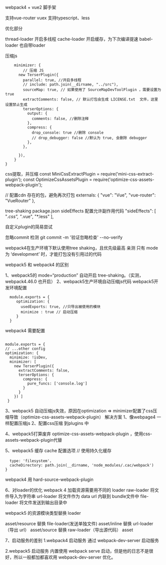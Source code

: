 webpack4 + vue2 脚手架

支持vue-router vuex
支持typescript、less

优化部分

thread-loader 开启多线程
cache-loader 开启缓存，为下次编译提速
babel-loader 也自带loader

压缩js
```optimization {
    minimizer: {
        // 压缩 JS
      new TerserPlugin({
        parallel: true, //开启多线程
        // include: path.join(__dirname, "../src"),
        sourceMap: true, // 如果使用了 SourceMapDevToolPlugin ，需要设置为 true
        extractComments: false, // 默认打包会生成 LICENSE.txt  文件，这里设置禁止生成
        terserOptions: {
          output: {
            comments: false, //删除注释
          },
          compress: {
            drop_console: true //删除 console
            // drop_debugger: false //默认为 true, 会删除 debugger
          },
        },

      }),
    }
}
```
css提取，并压缩
const MiniCssExtractPlugin = require('mini-css-extract-plugin');
const OptimizeCssAssetsPlugin = require('optimize-css-assets-webpack-plugin');

// 配置cdn 存在的包，避免再次打包
externals: {
    "vue": "Vue",
    "vue-router": "VueRouter"
  },

tree-shaking
package.json sideEffects 配置允许副作用代码
"sideEffects": [
    "*.css",
    "*.vue",
    "*.less"
  ],

自定义plugin的简易尝试

忽略commit 检测 
git commit -m '验证忽略检查' --no-verify



webpack4在生产环境下默认使用tree shaking，且优先级最高
亲测 只有 mode为 ‘development’ 时，才能打包没有引用过的代码


webpack5 和 webpack4 的区别

1、webpack5的 mode=“production” 自动开启 tree-shaking。（实测，webpack4.46.0 也开启）
2、webpack5生产环境自动压缩js代码
webpack5开发环境配置
```// webpack.config.js中
  module.exports = {
     optimization: {
       usedExports: true, //只导出被使用的模块
       minimize : true // 启动压缩
     }
  }
```
webpack4 需要配置
```const TerserPlugin = require('terser-webpack-plugin')

module.exports = { 
// ...other config
optimization: {
  minimize: !isDev,
  minimizer: [
    new TerserPlugin({
      extractComments: false, 
      terserOptions: { 
        compress: { 
          pure_funcs: ['console.log'] 
        }
      }
    }) ]
 }
 ```
 
 3、webpack5 自动压缩js失效，原因在optimization => minimizer配置了css压缩导致（optimize-css-assets-webpack-plugin）
 解决方案 
 1、像webpage4 一样配置压缩js
 2、配置css压缩 到plugins 中

 4、webpack5打算废弃 optimize-css-assets-webpack-plugin ，使用css-assets-webpack-plugin代替

 5、webpack5 缓存 cache 配置选项
 // 使用持久化缓存
  ```cache: {
    type: 'filesystem'，
    cacheDirectory: path.join(__dirname, 'node_modules/.cac/webpack')
  }
  ```
 webpack4 用 hard-source-webpack-plugin

 6、对loader的优化
 webpack 4 加载资源需要用不同的 loader
 raw-loader 将文件导入为字符串
url-loader 将文件作为 data url 内联到 bundle文件中
file-loader 将文件发送到输出目录中

webpack5 的资源模块类型替换 loader

asset/resource 替换 file-loader(发送单独文件)
asset/inline 替换 url-loader （导出 url）
asset/source 替换 raw-loader（导出源代码）
asset

7、启动服务的差别
1.webpack4 启动服务
通过 webpack-dev-server 启动服务

2.webpack5 启动服务
内置使用 webpack serve 启动，但是他的日志不是很好，所以一般都加都喜欢用 webpack-dev-server 优化。
